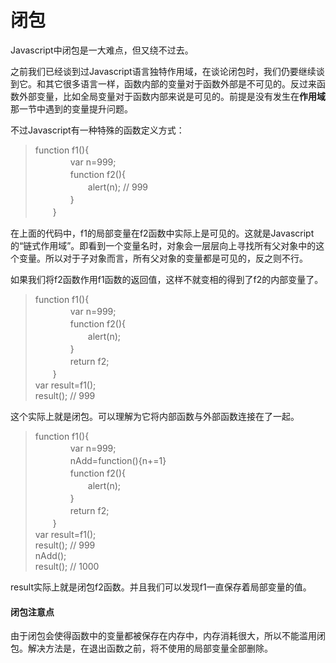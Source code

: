 # 闭包

Javascript中闭包是一大难点，但又绕不过去。

之前我们已经谈到过Javascript语言独特作用域，在谈论闭包时，我们仍要继续谈到它。和其它很多语言一样，函数内部的变量对于函数外部是不可见的。反过来函数外部变量，比如全局变量对于函数内部来说是可见的。前提是没有发生在**作用域**那一节中遇到的变量提升问题。

不过Javascript有一种特殊的函数定义方式：

> function f1\(\){  
> 　　　　var n=999;  
> 　　　　function f2\(\){  
> 　　　　　　alert\(n\); // 999  
> 　　　　}  
> 　　}

在上面的代码中，f1的局部变量在f2函数中实际上是可见的。这就是Javascript的“链式作用域”。即看到一个变量名时，对象会一层层向上寻找所有父对象中的这个变量。所以对于子对象而言，所有父对象的变量都是可见的，反之则不行。

如果我们将f2函数作用f1函数的返回值，这样不就变相的得到了f2的内部变量了。

> function f1\(\){  
> 　　　　var n=999;  
> 　　　　function f2\(\){  
> 　　　　　　alert\(n\);  
> 　　　　}  
> 　　　　return f2;  
> 　　}  
> var result=f1\(\);  
> result\(\); // 999

这个实际上就是闭包。可以理解为它将内部函数与外部函数连接在了一起。

> function f1\(\){  
> 　　　　var n=999;  
> 　　　　nAdd=function\(\){n+=1}  
> 　　　　function f2\(\){  
> 　　　　　　alert\(n\);  
> 　　　　}  
> 　　　　return f2;  
> 　　}  
> var result=f1\(\);  
> result\(\); // 999  
> nAdd\(\);  
> result\(\); // 1000

result实际上就是闭包f2函数。并且我们可以发现f1一直保存着局部变量的值。

#### 闭包注意点

由于闭包会使得函数中的变量都被保存在内存中，内存消耗很大，所以不能滥用闭包。解决方法是，在退出函数之前，将不使用的局部变量全部删除。



